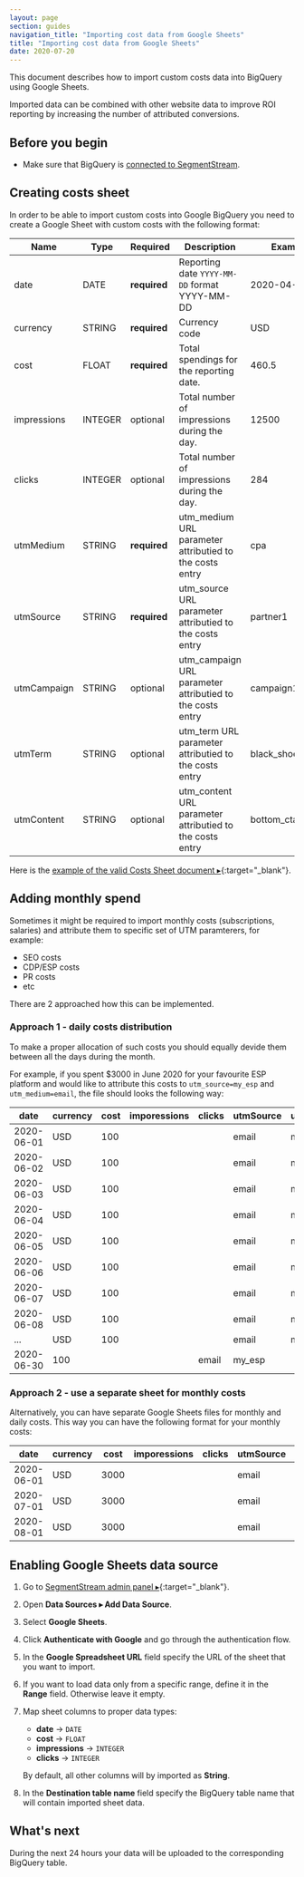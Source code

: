 ```yaml
---
layout: page
section: guides
navigation_title: "Importing cost data from Google Sheets"
title: "Importing cost data from Google Sheets"
date: 2020-07-20
---
```


This document describes how to import custom costs data into BigQuery using Google Sheets.

Imported data can be combined with other website data to improve ROI reporting by increasing the number of attributed conversions.

## Before you begin

- Make sure that BigQuery is [connected to SegmentStream](/bigquery/connecting-bigquery).

## Creating costs sheet

In order to be able to import custom costs into Google BigQuery you need to create a Google Sheet with custom costs with the following format:

Name | Type | Required | Description | Example |
--- | --- | --- | --- | --- |
date | DATE | **required** |  Reporting date `YYYY-MM-DD` format YYYY-MM-DD | 2020-04-03
currency| STRING | **required** | Currency code | USD
cost | FLOAT | **required** | Total spendings for the reporting date. | 460.5
impressions| INTEGER | optional | Total number of impressions during the day. | 12500
clicks | INTEGER | optional | Total number of impressions during the day. | 284
utmMedium | STRING | **required** | utm_medium URL parameter attributied to the costs entry | cpa
utmSource | STRING | **required** | utm_source URL parameter attributied to the costs entry | partner1
utmCampaign | STRING | optional | utm_campaign URL parameter attributied to the costs entry | campaign1
utmTerm | STRING | optional | utm_term URL parameter attributied to the costs entry | black_shoes
utmContent | STRING | optional | utm_content URL parameter attributied to the costs entry |bottom_cta_button

Here is the [example of the valid Costs Sheet document ▸](https://docs.google.com/spreadsheets/d/1rHqVpQP-dJnd7Cx5cxXNUJETi3Ko_ljuIAigbYskvIQ/edit#gid=0){:target="_blank"}.

## Adding monthly spend

Sometimes it might be required to import monthly costs (subscriptions, salaries) and attribute them to specific set of UTM paramterers, for example:
- SEO costs
- CDP/ESP costs
- PR costs
- etc

There are 2 approached how this can be implemented.

### Approach 1 - daily costs distribution

To make a proper allocation of such costs you should equally devide them between all the days during the month.

For example, if you spent $3000 in June 2020 for your favourite ESP platform and would like to attribute this costs to `utm_source=my_esp` and `utm_medium=email`, the file should looks the following way:

date| currency | cost | imporessions | clicks | utmSource | utmMedium | utmCampaign | utmCampaign | utmTerm | utmContent
--- | --- | --- | --- | --- | --- | --- | --- | --- | --- | ---
2020-06-01 | USD | 100 | | | email | my_esp | | | 
2020-06-02 | USD | 100 | | | email | my_esp | | | 
2020-06-03 | USD | 100 | | | email | my_esp | | | 
2020-06-04 | USD | 100 | | | email | my_esp | | | 
2020-06-05 | USD | 100 | | | email | my_esp | | | 
2020-06-06 | USD | 100 | | | email | my_esp | | | 
2020-06-07 | USD | 100 | | | email | my_esp | | | 
2020-06-08 | USD | 100 | | | email | my_esp | | | 
... | USD | 100 | | | email | my_esp | | | 
2020-06-30 | 100 | | | email | my_esp | | | 

### Approach 2 - use a separate sheet for monthly costs

Alternatively, you can have separate Google Sheets files for monthly and daily costs. This way you can have the following format for your monthly costs:

date| currency | cost | imporessions | clicks | utmSource | utmMedium | utmCampaign | utmCampaign | utmTerm | utmContent
--- | --- | --- | --- | --- | --- | --- | --- | --- | --- | ---
2020-06-01 | USD | 3000 | | | email | my_esp | | | 
2020-07-01 | USD | 3000 | | | email | my_esp | | | 
2020-08-01 | USD | 3000 | | | email | my_esp | | | 



## Enabling Google Sheets data source

1. Go to [SegmentStream admin panel ▸](https://admin.segmentstream.com/){:target="_blank"}.
2. Open **Data Sources ▸ Add Data Source**.
3. Select **Google Sheets**.
4. Click **Authenticate with Google** and go through the authentication flow.
5. In the **Google Spreadsheet URL** field specify the URL of the sheet that you want to import.
6. If you want to load data only from a specific range, define it in the **Range** field. Otherwise leave it empty.
7. Map sheet columns to proper data types:
   * **date** -> `DATE`
   * **cost** -> `FLOAT`
   * **impressions** -> `INTEGER`
   * **clicks** -> `INTEGER`

   By default, all other columns will by imported as **String**.
8. In the **Destination table name** field specify the BigQuery table name that will contain imported sheet data.

## What's next

During the next 24 hours your data will be uploaded to the corresponding BigQuery table.